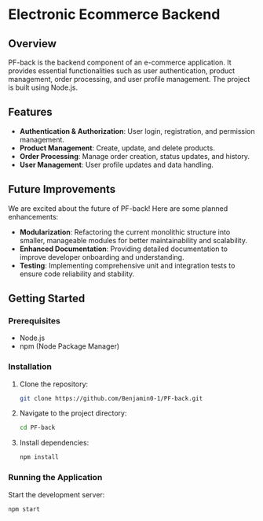 # Electronic Ecommerce Backend

## Overview

PF-back is the backend component of an e-commerce application. It provides essential functionalities such as user authentication, product management, order processing, and user profile management. The project is built using Node.js.

## Features

- **Authentication & Authorization**: User login, registration, and permission management.
- **Product Management**: Create, update, and delete products.
- **Order Processing**: Manage order creation, status updates, and history.
- **User Management**: User profile updates and data handling.

## Future Improvements

We are excited about the future of PF-back! Here are some planned enhancements:

- **Modularization**: Refactoring the current monolithic structure into smaller, manageable modules for better maintainability and scalability.
- **Enhanced Documentation**: Providing detailed documentation to improve developer onboarding and understanding.
- **Testing**: Implementing comprehensive unit and integration tests to ensure code reliability and stability.

## Getting Started

### Prerequisites

- Node.js
- npm (Node Package Manager)

### Installation

1. Clone the repository:
    ```bash
    git clone https://github.com/Benjamin0-1/PF-back.git
    ```
2. Navigate to the project directory:
    ```bash
    cd PF-back
    ```
3. Install dependencies:
    ```bash
    npm install
    ```

### Running the Application

Start the development server:
```bash
npm start
